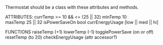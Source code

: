 Thermostat should be a class with these attributes and methods.

ATTRIBUTES:
currTemp         >= 10 && <= (25 || 32)
minTemp          10            
maxTemp          25 || 32
isPowerSaveOn    bool
currEnergyUsage  [low || med || hi]

FUNCTIONS
raiseTemp        (+1)
lowerTemp        (-1)
togglePowerSave  (on or off)
resetTemp        (to 20)
checkEnergyUsage  (attr accessor?)
